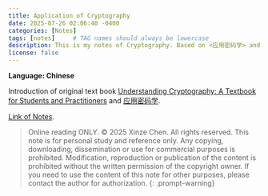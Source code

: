 ```yaml
---
title: Application of Cryptography
date: 2025-07-26 02:06:40 -0400
categories: [Notes]
tags: [notes]     # TAG names should always be lowercase
description: This is my notes of Cryptography. Based on <应用密码学> and Understanding Cryptography:A textbook for students and practitioners.
license: false
---
```

**Language: Chinese**

Introduction of original text book [Understanding Cryptography: A Textbook for Students and Practitioners](https://dl.acm.org/doi/10.5555/1721909) and [应用密码学](https://baike.baidu.com/item/%E5%BA%94%E7%94%A8%E5%AF%86%E7%A0%81%E5%AD%A6/10909935).

[Link of Notes](https://drive.google.com/file/d/1-HcvEYSdNboWtvvLa0DICGayQbJ22bNX/view?usp=drive_link).

> Online reading ONLY. © 2025 Xinze Chen. All rights reserved. This note is for personal study and reference only. Any copying, downloading, dissemination or use for commercial purposes is prohibited. Modification, reproduction or publication of the content is prohibited without the written permission of the copyright owner. If you need to use the content of this note for other purposes, please contact the author for authorization.
{: .prompt-warning}

